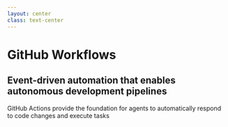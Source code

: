 ```yaml
---
layout: center
class: text-center
---
```


# GitHub Workflows

## Event-driven automation that enables autonomous development pipelines

<div class="text-lg mt-8 opacity-75">
GitHub Actions provide the foundation for agents to automatically respond to code changes and execute tasks
</div>
